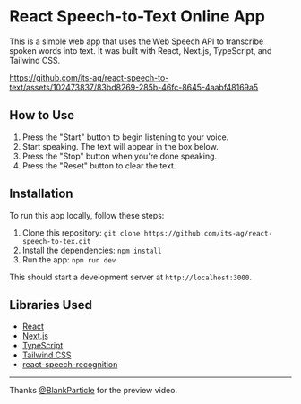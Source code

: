 # React Speech-to-Text Online App

This is a simple web app that uses the Web Speech API to transcribe spoken words into text. It was built with React, Next.js, TypeScript, and Tailwind CSS.


https://github.com/its-ag/react-speech-to-text/assets/102473837/83bd8269-285b-46fc-8645-4aabf48169a5


## How to Use

1. Press the "Start" button to begin listening to your voice.
2. Start speaking. The text will appear in the box below.
3. Press the "Stop" button when you're done speaking.
4. Press the "Reset" button to clear the text.

## Installation

To run this app locally, follow these steps:

1. Clone this repository: `git clone https://github.com/its-ag/react-speech-to-tex.git`
2. Install the dependencies: `npm install`
3. Run the app: `npm run dev`

This should start a development server at `http://localhost:3000`.

## Libraries Used

- [React](https://reactjs.org/)
- [Next.js](https://nextjs.org/)
- [TypeScript](https://www.typescriptlang.org/)
- [Tailwind CSS](https://tailwindcss.com/)
- [react-speech-recognition](https://www.npmjs.com/package/react-speech-recognition)

--- 
 Thanks [@BlankParticle](https://github.com/BlankParticle) for the preview video.
